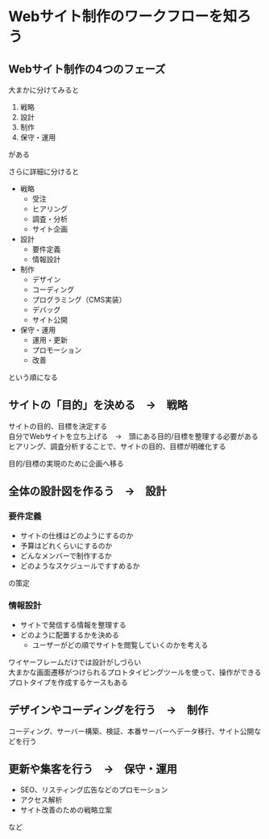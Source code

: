 # Webサイト制作のワークフローを知ろう

## Webサイト制作の4つのフェーズ

大まかに分けてみると

1. 戦略
2. 設計
3. 制作
4. 保守・運用

がある

さらに詳細に分けると

- 戦略
  - 受注
  - ヒアリング
  - 調査・分析
  - サイト企画
- 設計
  - 要件定義
  - 情報設計
- 制作
  - デザイン
  - コーディング
  - プログラミング（CMS実装）
  - デバッグ
  - サイト公開
- 保守・運用
  - 運用・更新
  - プロモーション
  - 改善

という順になる

## サイトの「目的」を決める　→　戦略

サイトの目的、目標を決定する  
自分でWebサイトを立ち上げる　→　頭にある目的/目標を整理する必要がある  
ヒアリング、調査分析することで、サイトの目的、目標が明確化する

目的/目標の実現のために企画へ移る

## 全体の設計図を作るう　→　設計

### 要件定義

- サイトの仕様はどのようにするのか
- 予算はどれくらいにするのか
- どんなメンバーで制作するか
- どのようなスケジュールですすめるか

の策定

### 情報設計

- サイトで発信する情報を整理する
- どのように配置するかを決める
  - ユーザーがどの順でサイトを閲覧していくのかを考える

ワイヤーフレームだけでは設計がしづらい  
大まかな画面遷移がつけられるプロトタイピングツールを使って、操作ができるプロトタイプを作成するケースもある

## デザインやコーディングを行う　→　制作

コーディング、サーバー構築、検証、本番サーバーへデータ移行、サイト公開などを行う

## 更新や集客を行う　→　保守・運用

- SEO、リスティング広告などのプロモーション
- アクセス解析
- サイト改善のための戦略立案

など
